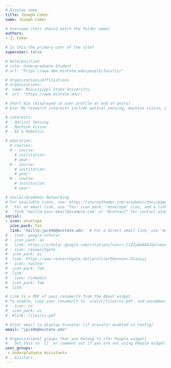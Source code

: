```yaml
---
# Display name
title: Joseph Coker
name: Joseph Coker

# Username (this should match the folder name)
authors:
- J. Coker

# Is this the primary user of the site?
superuser: false

# Role/position
# role: Undergraduate Student
# url: "https://www.abe.msstate.edu/people/faculty/"

# Organizations/Affiliations
# organizations:
#- name: Mississippi State University
#  url: "https://www.msstate.edu/"

# Short bio (displayed in user profile at end of posts)
# bio: My research interests include optical sensing, machine vision, precision agriculture, food assessment and data analytics.

# interests:
# - Optical Sensing
# - Machine Vision
# - AI & Robotics

# education:
  # courses:
  # - course: 
    # institution: 
    # year: 
  # - course: 
    # institution: 
    # year: 
  # - course: 
    # institution:
    # year: 

# Social/Academic Networking
# For available icons, see: https://sourcethemes.com/academic/docs/page-builder/#icons
#   For an email link, use "fas" icon pack, "envelope" icon, and a link in the
#   form "mailto:your-email@example.com" or "#contact" for contact widget.
social:
- icon: envelope
  icon_pack: fas
  link: 'mailto:jpc496@msstate.edu'  # For a direct email link, use "mailto:eoo35@msstate.edu".
# - icon: google-scholar
#   icon_pack: ai
#   link: https://scholar.google.com/citations?user=_C1Z2ykAAAAJ&hl=en&oi=ao 
# - icon: researchgate
#  icon_pack: ai
#  link: https://www.researchgate.net/profile/Ebenezer-Olaniyi
# - icon: twitter
#  icon_pack: fab
#  link: 
# - icon: linkedin
#  icon_pack: fab
#  link: 

# Link to a PDF of your resume/CV from the About widget.
# To enable, copy your resume/CV to `static/files/cv.pdf` and uncomment the lines below.
# - icon: cv
#  icon_pack: ai
#  #link: files/cv.pdf

# Enter email to display Gravatar (if Gravatar enabled in Config)
email: "jpc496@msstate.edu"

# Organizational groups that you belong to (for People widget)
#   Set this to `[]` or comment out if you are not using People widget.
user_groups:
 - Undergraduate Assistants
# - Visitors
---
```



